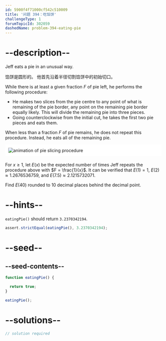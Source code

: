 ```yaml
---
id: 5900f4f71000cf542c510009
title: '问题 394：吃馅饼'
challengeType: 1
forumTopicId: 302059
dashedName: problem-394-eating-pie
---
```


# --description--

Jeff eats a pie in an unusual way.

馅饼是圆形的。 他首先沿着半径切割馅饼中的初始切口。

While there is at least a given fraction $F$ of pie left, he performs the following procedure:

- He makes two slices from the pie centre to any point of what is remaining of the pie border, any point on the remaining pie border equally likely. This will divide the remaining pie into three pieces.
- Going counterclockwise from the initial cut, he takes the first two pie pieces and eats them.

When less than a fraction $F$ of pie remains, he does not repeat this procedure. Instead, he eats all of the remaining pie.

<img alt="animation of pie slicing procedure" src="https://cdn.freecodecamp.org/curriculum/project-euler/eating-pie.gif" style="background-color: white; padding: 10px; display: block; margin-right: auto; margin-left: auto; margin-bottom: 1.2rem;" />

For $x ≥ 1$, let $E(x)$ be the expected number of times Jeff repeats the procedure above with $F = \frac{1}{x}$. It can be verified that $E(1) = 1$, $E(2) ≈ 1.2676536759$, and $E(7.5) ≈ 2.1215732071$.

Find $E(40)$ rounded to 10 decimal places behind the decimal point.

# --hints--

`eatingPie()` should return `3.2370342194`.

```js
assert.strictEqual(eatingPie(), 3.2370342194);
```

# --seed--

## --seed-contents--

```js
function eatingPie() {

  return true;
}

eatingPie();
```

# --solutions--

```js
// solution required
```
